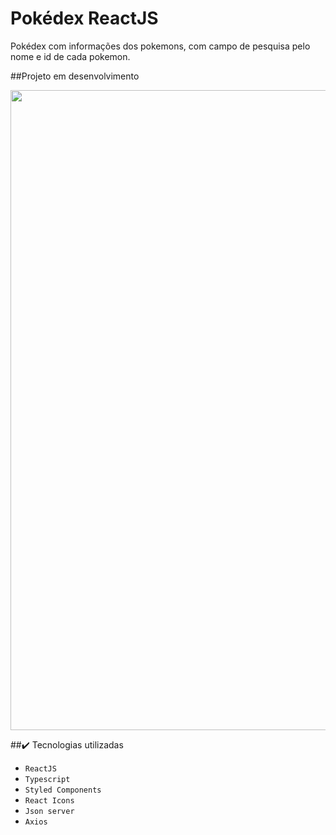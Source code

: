 # Pokédex ReactJS

Pokédex com informações dos pokemons, com campo de pesquisa pelo nome e id de cada pokemon.

##Projeto em desenvolvimento

<p align="center">
  <img width="1024" src="https://user-images.githubusercontent.com/69876061/164129254-894a8bb6-9d9b-409b-a933-ecbd46fa0394.png">
</p>

##✔️ Tecnologias utilizadas

- ``ReactJS``
- ``Typescript``
- ``Styled Components``
- ``React Icons``
- ``Json server``
- ``Axios``
